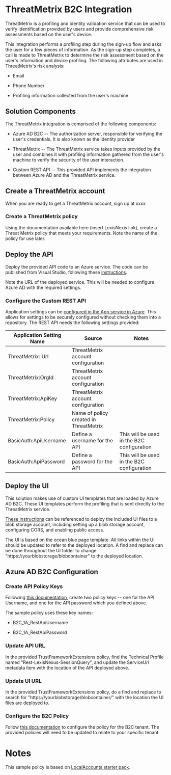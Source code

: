 ThreatMetrix B2C Integration
============================

ThreatMetrix is a profiling and identity validation service that can be
used to verify identification provided by users and provide
comprehensive risk assessments based on the user's device.

This integration performs a profiling step during the sign-up flow and
asks the user for a few pieces of information. As the sign-up step
completes, a call is made to ThreatMetrix to determine the risk
assessment based on the user's information and device profiling. The
following attributes are used in ThreatMetrix's risk analysis:

-   Email

-   Phone Number

-   Profiling information collected from the user's machine

Solution Components
-------------------

The ThreatMetrix integration is comprised of the following components:

-   Azure AD B2C -- The authorization server, responsible for verifying
    the user's credentials. It is also known as the identity provider

-   ThreatMetrix -- The ThreatMetrix service takes inputs provided by
    the user and combines it with profiling information gathered from
    the user's machine to verify the security of the user interaction.

-   Custom REST API -- This provided API implements the integration
    between Azure AD and the ThreatMetrix service.

Create a ThreatMetrix account
-----------------------------

When you are ready to get a ThreatMetrix account, sign up at xxxx

### Create a ThreatMetrix policy

Using the documentation available here (insert LexisNexis link), create
a Threat Metrix policy that meets your requirements. Note the name of
the policy for use later.

Deploy the API
--------------

Deploy the provided API code to an Azure service. The code can be
published from Visual Studio, following these
[instructions](https://docs.microsoft.com/visualstudio/deployment/quickstart-deploy-to-azure?view=vs-2019).

Note the URL of the deployed service. This will be needed to configure
Azure AD with the required settings.

### Configure the Custom REST API

Application settings can be [configured in the App service in
Azure](https://docs.microsoft.com/en-us/azure/app-service/configure-common#configure-app-settings).
This allows for settings to be securely configured without checking them
into a repository. The REST API needs the following settings provided:

  Application Setting Name  | Source                                  | Notes
  --------------------------| ----------------------------------------| --------------------------------------------
  ThreatMetrix: Url         | ThreatMetrix account configuration      | 
  ThreatMetrix:OrgId        | ThreatMetrix account configuration      | 
  ThreatMetrix:ApiKey       | ThreatMetrix account configuration      | 
  ThreatMetrix:Policy       | Name of policy created in ThreatMetrix  | 
  BasicAuth:ApiUsername     | Define a username for the API           | This will be used in the B2C configuration
  BasicAuth:ApiPassword     | Define a password for the API           | This will be used in the B2C configuration

Deploy the UI
-------------

This solution makes use of custom UI templates that are loaded by Azure
AD B2C. These UI templates perform the profiling that is sent directly
to the ThreatMetrix service.

[These
instructions](https://docs.microsoft.com/en-us/azure/active-directory-b2c/custom-policy-ui-customization#custom-page-content-walkthrough)
can be referenced to deploy the included UI files to a blob storage
account, including setting up a blob storage account, configuring CORS,
and enabling public access.

The UI is based on the ocean blue page template. All links within the UI
should be updated to refer to the deployed location. A find and replace
can be done throughout the UI folder to change
"https://yourblobstorage/blobcontainer" to the deployed location.

Azure AD B2C Configuration
--------------------------

### Create API Policy Keys

Following [this
documentation](https://docs.microsoft.com/en-us/azure/active-directory-b2c/secure-rest-api#add-rest-api-username-and-password-policy-keys),
create two policy keys -- one for the API Username, and one for the API
password which you defined above.

The sample policy uses these key names:

-   B2C\_1A\_RestApiUsername

-   B2C\_1A\_RestApiPassword

### Update API URL

In the provided TrustFrameworkExtensions policy, find the Technical
Profile named "Rest-LexisNexus-SessionQuery", and update the ServiceUrl
metadata item with the location of the API deployed above.

### Update UI URL

In the provided TrustFrameworkExtensions policy, do a find and replace
to search for "https://yourblobstorage/blobcontainer/" with the location
the UI files are deployed to.

### Configure the B2C Policy

Follow [this
documentation](https://docs.microsoft.com/en-us/azure/active-directory-b2c/custom-policy-get-started?tabs=applications#custom-policy-starter-pack)
to configure the policy for the B2C tenant. The provided policies will
need to be updated to relate to your specific tenant.

Notes
=====

This sample policy is based on [LocalAccounts starter
pack](https://github.com/Azure-Samples/active-directory-b2c-custom-policy-starterpack/tree/master/LocalAccounts).
